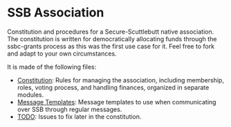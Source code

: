 # SSB Association

Constitution and procedures for a Secure-Scuttlebutt native association. The constitution is written for democratically allocating funds through the ssbc-grants process as this was the first use case for it. Feel free to fork and adapt to your own circumstances.

It is made of the following files:
* [Constitution](./constitution): Rules for managing the association, including membership, roles, voting process, and handling finances, organized in separate modules.
* [Message Templates](./messages.md): Message templates to use when communicating over SSB through regular messages.
* [TODO](./TODO.md): Issues to fix later in the constitution.
